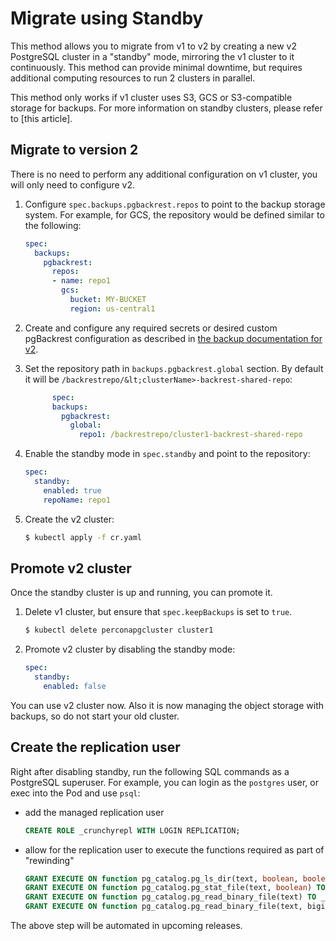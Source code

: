 # Migrate using Standby

This method allows you to migrate from v1 to v2 by creating a new v2 PostgreSQL cluster in a "standby" mode, mirroring the v1 cluster to it continuously. This method can provide minimal downtime, but requires additional computing resources to run 2 clusters in parallel.

This method only works if v1 cluster uses S3, GCS or S3-compatible storage for backups. For more information on standby clusters, please refer to [this article].


## Migrate to version 2

There is no need to perform any additional configuration on v1 cluster, you will only need to configure v2.

1. Configure `spec.backups.pgbackrest.repos` to point to the backup storage system. For example, for GCS, the repository would be defined similar to the following:

    ```yaml
    spec:
      backups:
        pgbackrest:
          repos:
          - name: repo1
            gcs:
              bucket: MY-BUCKET
              region: us-central1
    ```

2. Create and configure any required secrets or desired custom pgBackrest configuration as described in [the backup documentation for v2](https://docs.percona.com/percona-operator-for-postgresql/2.0/backups.html).

3. Set the repository path in `backups.pgbackrest.global` section. By default it will be `/backrestrepo/&lt;clusterName>-backrest-shared-repo`:

    ```yaml
          spec:
          backups:
            pgbackrest:
              global:
                repo1: /backrestrepo/cluster1-backrest-shared-repo
    ```

4. Enable the standby mode in `spec.standby` and point to the repository:

    ```yaml
    spec:
      standby:
        enabled: true
        repoName: repo1
    ```

5. Create the v2 cluster:

    ```{.bash data-prompt="$"}
    $ kubectl apply -f cr.yaml
    ```

## Promote v2 cluster

Once the standby cluster is up and running, you can promote it.

1. Delete v1 cluster, but ensure that `spec.keepBackups` is set to `true`.

    ```{.bash data-prompt="$"}
    $ kubectl delete perconapgcluster cluster1
    ```

2. Promote v2 cluster by disabling the standby mode:

    ```yaml
    spec:
      standby:
        enabled: false
    ```

You can use v2 cluster now. Also it is now managing the object storage with backups, so do not start your old cluster.

## Create the replication user

Right after disabling standby, run the following SQL commands as a PostgreSQL superuser. For example, you can login as the `postgres` user, or exec into the Pod and use `psql`:

- add the managed replication user
    
   ```sql
   CREATE ROLE _crunchyrepl WITH LOGIN REPLICATION;
   ```

- allow for the replication user to execute the functions required as part of "rewinding"

   ```sql
   GRANT EXECUTE ON function pg_catalog.pg_ls_dir(text, boolean, boolean) TO _crunchyrepl;
   GRANT EXECUTE ON function pg_catalog.pg_stat_file(text, boolean) TO _crunchyrepl;
   GRANT EXECUTE ON function pg_catalog.pg_read_binary_file(text) TO _crunchyrepl;
   GRANT EXECUTE ON function pg_catalog.pg_read_binary_file(text, bigint, bigint, boolean) TO _crunchyrepl;
   ```

The above step will be automated in upcoming releases.
